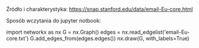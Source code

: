 Źródło i charakterystyka:
https://snap.stanford.edu/data/email-Eu-core.html

Sposób wczytania do jupyter notbook:

import networkx as nx
G = nx.Graph()
edges = nx.read_edgelist('email-Eu-core.txt')
G.add_edges_from(edges.edges())
nx.draw(G, with_labels=True)
